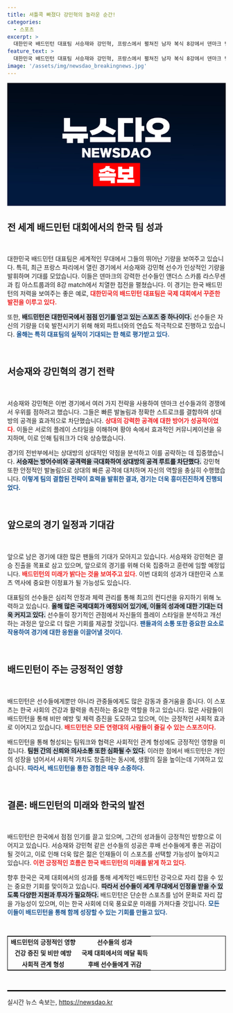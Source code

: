 ```yaml
---
title: 셔틀콕 빠졌다 강민혁의 놀라운 순간!
categories:
  - 스포츠
excerpt: >
  대한민국 배드민턴 대표팀 서승재와 강민혁, 프랑스에서 펼쳐진 남자 복식 8강에서 덴마크 팀과의 치열한 대결로 승부를 가린다! 긴장감 넘치는 순간들을 지금 확인하세요!
feature_text: >
  대한민국 배드민턴 대표팀 서승재와 강민혁, 프랑스에서 펼쳐진 남자 복식 8강에서 덴마크 팀과의 치열한 대결로 승부를 가린다! 긴장감 넘치는 순간들을 지금 확인하세요!
image: '/assets/img/newsdao_breakingnews.jpg'
---
```


<p><img src="/assets/img/newsdao_breakingnews.jpg" alt="koreaapp 속보" /></p>

<h2 data-ke-size="size26">전 세계 배드민턴 대회에서의 한국 팀 성과</h2>

<p data-ke-size="size16">&nbsp;</p>

<p>대한민국 배드민턴 대표팀은 세계적인 무대에서 그들의 뛰어난 기량을 보여주고 있습니다. 특히, 최근 프랑스 파리에서 열린 경기에서 서승재와 강민혁 선수가 인상적인 기량을 발휘하며 기대를 모았습니다. 이들은 덴마크의 강력한 선수들인 앤더스 스카룹 라스무센과 킴 아스트룹과의 8강 match에서 치열한 접전을 펼쳤습니다. 이 경기는 한국 배드민턴의 저력을 보여주는 좋은 예로, <b><span style="color: #ee2323;">대한민국의 배드민턴 대표팀은 국제 대회에서 꾸준한 발전을 이루고 있다.</span></b> </p>

<p>또한, <b><span style="background-color: #21538527;">배드민턴은 대한민국에서 점점 인기를 얻고 있는 스포츠 중 하나이다.</span></b> 선수들은 자신의 기량을 더욱 발전시키기 위해 해외 파트너와의 연습도 적극적으로 진행하고 있습니다. <b><span style="color: #1a5490;">올해는 특히 대표팀의 실적이 기대되는 한 해로 평가받고 있다.</span></b> </p>

<p data-ke-size="size16">&nbsp;</p>

<h2 data-ke-size="size26">서승재와 강민혁의 경기 전략</h2>

<p data-ke-size="size16">&nbsp;</p>

<p>서승재와 강민혁은 이번 경기에서 여러 가지 전략을 사용하여 덴마크 선수들과의 경쟁에서 우위를 점하려고 했습니다. 그들은 빠른 발놀림과 정확한 스트로크를 결합하여 상대방의 공격을 효과적으로 차단했습니다. <b><span style="color: #ee2323;">상대의 강력한 공격에 대한 방어가 성공적이었다.</span></b> 이들은 서로의 플레이 스타일을 이해하며 황야 속에서 효과적인 커뮤니케이션을 유지하며, 이로 인해 팀워크가 더욱 상승했습니다. </p>

<p>경기의 전반부에서는 상대방의 상대적인 약점을 분석하고 이를 공략하는 데 집중했습니다. <b><span style="background-color: #21538527;">서승재는 방어수비와 공격력을 극대화하여 상대방의 공격 루트를 차단했다.</span></b> 강민혁 또한 안정적인 발놀림으로 상대의 빠른 공격에 대처하며 자신의 역할을 충실히 수행했습니다. <b><span style="color: #1a5490;">이렇게 팀의 결합된 전략이 효력을 발휘한 결과, 경기는 더욱 흥미진진하게 진행되었다.</span></b></p>

<p data-ke-size="size16">&nbsp;</p>

<h2 data-ke-size="size26">앞으로의 경기 일정과 기대감</h2>

<p data-ke-size="size16">&nbsp;</p>

<p>앞으로 남은 경기에 대한 많은 팬들의 기대가 모아지고 있습니다. 서승재와 강민혁은 결승 진출을 목표로 삼고 있으며, 앞으로의 경기를 위해 더욱 집중하고 훈련에 임할 예정입니다. <b><span style="color: #ee2323;">배드민턴의 미래가 밝다는 것을 보여주고 있다.</span></b> 이번 대회의 성과가 대한민국 스포츠 역사에 중요한 이정표가 될 가능성도 있습니다. </p>

<p>대표팀의 선수들은 심리적 안정과 체력 관리를 통해 최고의 컨디션을 유지하기 위해 노력하고 있습니다. <b><span style="background-color: #21538527;">올해 많은 국제대회가 예정되어 있기에, 이들의 성과에 대한 기대는 더욱 커지고 있다.</span></b> 선수들이 장기적인 관점에서 자신들의 플레이 스타일을 분석하고 개선하는 과정은 앞으로 더 많은 기회를 제공할 것입니다. <b><span style="color: #1a5490;">팬들과의 소통 또한 중요한 요소로 작용하여 경기에 대한 응원을 이끌어낼 것이다.</span></b></p>

<p data-ke-size="size16">&nbsp;</p>

<h2 data-ke-size="size26">배드민턴이 주는 긍정적인 영향</h2>

<p data-ke-size="size16">&nbsp;</p>

<p>배드민턴은 선수들에게뿐만 아니라 관중들에게도 많은 감동과 즐거움을 줍니다. 이 스포츠는 한국 사회의 건강과 활력을 촉진하는 중요한 역할을 하고 있습니다. 많은 사람들이 배드민턴을 통해 비만 예방 및 체력 증진을 도모하고 있으며, 이는 긍정적인 사회적 효과로 이어지고 있습니다. <b><span style="color: #ee2323;">배드민턴은 모든 연령대의 사람들이 즐길 수 있는 스포츠이다.</span></b> </p>

<p>배드민턴을 통해 형성되는 팀워크와 협력은 사회적인 관계 형성에도 긍정적인 영향을 미칩니다. <b><span style="background-color: #21538527;">팀원 간의 신뢰와 의사소통 또한 심화될 수 있다.</span></b> 이러한 점에서 배드민턴은 개인의 성장을 넘어서서 사회적 가치도 창출하는 동시에, 생활의 질을 높이는데 기여하고 있습니다. <b><span style="color: #1a5490;">따라서, 배드민턴을 통한 경험은 매우 소중하다.</span></b> </p>

<p data-ke-size="size16">&nbsp;</p>

<h2 data-ke-size="size26">결론: 배드민턴의 미래와 한국의 발전</h2>

<p data-ke-size="size16">&nbsp;</p>

<p>배드민턴은 한국에서 점점 인기를 끌고 있으며, 그간의 성과들이 긍정적인 방향으로 이어지고 있습니다. 서승재와 강민혁 같은 선수들의 성공은 후배 선수들에게 좋은 귀감이 될 것이고, 이로 인해 더욱 많은 젊은 인재들이 이 스포츠를 선택할 가능성이 높아지고 있습니다. <b><span style="color: #ee2323;">이런 긍정적인 흐름은 한국 배드민턴의 미래를 밝게 하고 있다.</span></b> </p>

<p>향후 한국은 국제 대회에서의 성과를 통해 세계적인 배드민턴 강국으로 자리 잡을 수 있는 중요한 기회를 맞이하고 있습니다. <b><span style="background-color: #21538527;">따라서 선수들이 세계 무대에서 인정을 받을 수 있도록 다양한 지원과 투자가 필요하다.</span></b> 배드민턴은 단순한 스포츠를 넘어 문화로 자리 잡을 가능성이 있으며, 이는 한국 사회에 더욱 풍요로운 미래를 가져다줄 것입니다. <b><span style="color: #1a5490;">모든 이들이 배드민턴을 통해 함께 성장할 수 있는 기회를 만들고 있다.</span></b></p>

<p data-ke-size="size16">&nbsp;</p>

<table style="width: 100%; border: 1px solid #000;">
  <tr>
    <td style="text-align: center; height: 17px;"><b>배드민턴의 긍정적인 영향</b></td>
    <td style="text-align: center; height: 17px;"><b>선수들의 성과</b></td>
  </tr>
  <tr>
    <td style="text-align: center; height: 17px;"><b>건강 증진 및 비만 예방</b></td>
    <td style="text-align: center; height: 17px;"><b>국제 대회에서의 메달 획득</b></td>
  </tr>
  <tr>
    <td style="text-align: center; height: 17px;"><b>사회적 관계 형성</b></td>
    <td style="text-align: center; height: 17px;"><b>후배 선수들에게 귀감</b></td>
  </tr>
</table>

<p data-ke-size="size16">&nbsp;</p>

<hr style="border: 1px solid #000;"/>
실시간 뉴스 속보는, <a href="https://newsdao.kr" rel="dofollow">https://newsdao.kr</a>


